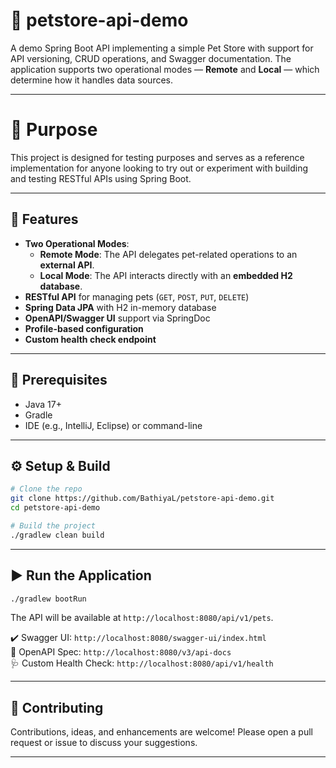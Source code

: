 # 🐾 petstore-api-demo

A demo Spring Boot API implementing a simple Pet Store with support for API versioning, CRUD operations, and Swagger documentation. The application supports two operational modes — **Remote** and **Local** — which determine how it handles data sources.

---

# 🎯 Purpose
This project is designed for testing purposes and serves as a reference implementation for anyone looking to try out or experiment with building and testing RESTful APIs using Spring Boot.

---

## 🚀 Features

- **Two Operational Modes**:
  - **Remote Mode**: The API delegates pet-related operations to an **external API**.
  - **Local Mode**: The API interacts directly with an **embedded H2 database**.
- **RESTful API** for managing pets (`GET`, `POST`, `PUT`, `DELETE`)
- **Spring Data JPA** with H2 in-memory database
- **OpenAPI/Swagger UI** support via SpringDoc
- **Profile-based configuration**
- **Custom health check endpoint**
---

## 🔧 Prerequisites

- Java 17+
- Gradle
- IDE (e.g., IntelliJ, Eclipse) or command-line

---

## ⚙️ Setup & Build

```bash
# Clone the repo
git clone https://github.com/BathiyaL/petstore-api-demo.git
cd petstore-api-demo

# Build the project
./gradlew clean build
```

---

## ▶️ Run the Application

```bash
./gradlew bootRun
```

The API will be available at `http://localhost:8080/api/v1/pets`.

✔️ Swagger UI: `http://localhost:8080/swagger-ui/index.html`  
📄 OpenAPI Spec: `http://localhost:8080/v3/api-docs`  
🩺 Custom Health Check: `http://localhost:8080/api/v1/health`

---

## 🤝 Contributing

Contributions, ideas, and enhancements are welcome! Please open a pull request or issue to discuss your suggestions.

---

